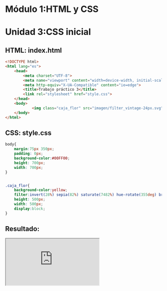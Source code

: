 # Módulo 1:HTML y CSS 
# Unidad 3:CSS inicial


## HTML: index.html

```html
<!DOCTYPE html>
<html lang="es">
    <head>
        <meta charset="UTF-8">  
        <meta name="viewport" content="width=device-width, initial-scale=1.0">  
        <meta http-equiv="X-UA-Compatible" content="ie=edge">
        <title>Trabajo práctico 3</title>
        <link rel="stylesheet" href="style.css">  
    </head>
    <body>
            <img class="caja_flor" src="imagen/filter_vintage-24px.svg" alt="Flor">
    </body>
</html>
```

## CSS: style.css

```css
body{
    margin:75px 350px;
    padding: 0px;
    background-color:#00FF00; 
    height: 700px;
    width: 700px;
}


.caja_flor{
    background-color:yellow;
    filter:invert(28%) sepia(82%) saturate(7482%) hue-rotate(355deg) brightness(102%) contrast(120%);
    height: 500px;
    width: 500px;
    display:block;   
}
```

## Resultado:
<iframe src="https://codepen.io/team/codepen/embed/preview/PNaGbb" style="width:100% height:300px;"></iframe>

